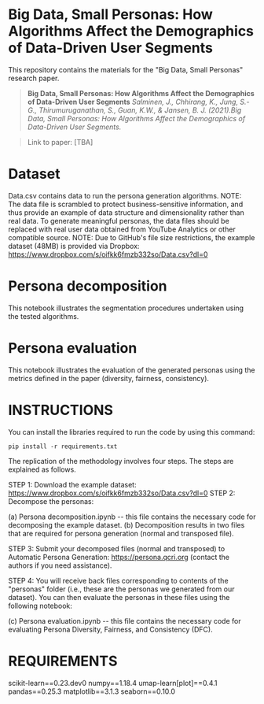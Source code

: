 # Big Data, Small Personas: How Algorithms Affect the Demographics of Data-Driven User Segments

This repository contains the materials for the "Big Data, Small Personas" research paper.


>**Big Data, Small Personas: How Algorithms Affect the Demographics of Data-Driven User Segments**
>*Salminen, J., Chhirang, K., Jung, S.-G., Thirumuruganathan, S., Guan, K.W., & Jansen, B. J. (2021).Big Data, Small Personas: How Algorithms Affect the Demographics of Data-Driven User Segments.*

>Link to paper: [TBA]

# Dataset
Data.csv contains data to run the persona generation algorithms. NOTE: The data file is scrambled to protect business-sensitive information, and thus provide an example of data structure and dimensionality rather than real data. To generate meaningful personas, the data files should be replaced with real user data obtained from YouTube Analytics or other compatible source. NOTE: Due to GitHub's file size restrictions, the example dataset (48MB) is provided via Dropbox: https://www.dropbox.com/s/oifkk6fmzb332so/Data.csv?dl=0

# Persona decomposition
This notebook illustrates the segmentation procedures undertaken using the tested algorithms.

# Persona evaluation
This notebook illustrates the evaluation of the generated personas using the metrics defined in the paper (diversity, fairness, consistency).

# INSTRUCTIONS

You can install the libraries required to run the code by using this command:

    pip install -r requirements.txt

The replication of the methodology involves four steps. The steps are explained as follows.

STEP 1: Download the example dataset: https://www.dropbox.com/s/oifkk6fmzb332so/Data.csv?dl=0
STEP 2: Decompose the personas:

(a) Persona decomposition.ipynb -- this file contains the necessary code for decomposing the example dataset.
(b) Decomposition results in two files that are required for persona generation (normal and transposed file).

STEP 3: Submit your decomposed files (normal and transposed) to Automatic Persona Generation: https://persona.qcri.org (contact the authors if you need assistance).

STEP 4: You will receive back files corresponding to contents of the "personas" folder (i.e., these are the personas we generated from our dataset).
You can then evaluate the personas in these files using the following notebook:

(c) Persona evaluation.ipynb -- this file contains the necessary code for evaluating Persona Diversity, Fairness, and Consistency (DFC).

# REQUIREMENTS

scikit-learn==0.23.dev0
numpy==1.18.4
umap-learn[plot]==0.4.1
pandas==0.25.3
matplotlib==3.1.3
seaborn==0.10.0

